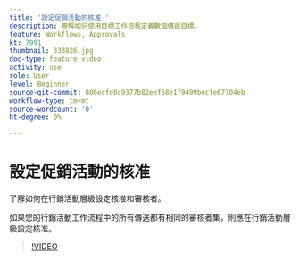 ```yaml
---
title: '設定促銷活動的核准 '
description: 瞭解如何使用目標工作流程定義數個傳遞目標。
feature: Workflows, Approvals
kt: 7991
thumbnail: 338826.jpg
doc-type: feature video
activity: use
role: User
level: Beginner
source-git-commit: 806ecfd0c9377b82eef68e1f9499becfe67704eb
workflow-type: tm+mt
source-wordcount: '0'
ht-degree: 0%

---
```



# 設定促銷活動的核准

了解如何在行銷活動層級設定核准和審核者。  

如果您的行銷活動工作流程中的所有傳送都有相同的審核者集，則應在行銷活動層級設定核准。

>[!VIDEO](https://video.tv.adobe.com/v/338826?quality=12)
